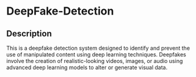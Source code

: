 # DeepFake-Detection

## Description
This is a deepfake detection system designed to identify and prevent the use of manipulated content using deep learning techniques. Deepfakes involve the creation of realistic-looking videos, images, or audio using advanced deep learning models to alter or generate visual data.

